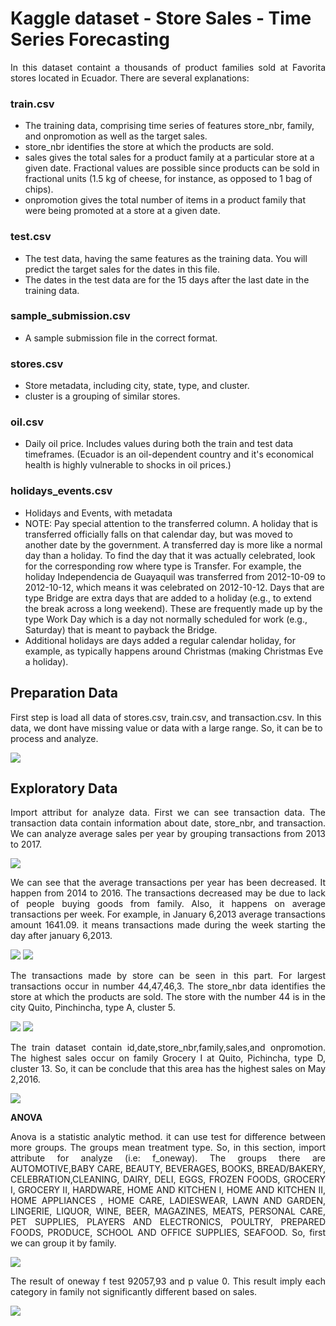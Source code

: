 # Kaggle dataset - Store Sales - Time Series Forecasting
<p align='justify'>In this dataset containt a thousands of product families sold at Favorita stores located in Ecuador. There are several explanations:
<h3> train.csv</h3>
<ul>
  <li>The training data, comprising time series of features store_nbr, family, and onpromotion as well as the target sales.</li>
  <li>store_nbr identifies the store at which the products are sold.</li>
  <li>sales gives the total sales for a product family at a particular store at a given date. Fractional values are possible since products can be sold in fractional units (1.5 kg of cheese, for instance, as opposed to 1 bag of chips).</li>
  <li>onpromotion gives the total number of items in a product family that were being promoted at a store at a given date.</li>
</ul>
<h3>test.csv</h3>
<ul>
  <li>The test data, having the same features as the training data. You will predict the target sales for the dates in this file.</li>
  <li>The dates in the test data are for the 15 days after the last date in the training data.</li>
</ul>
<h3>sample_submission.csv</h3>
<ul>
  <li>A sample submission file in the correct format.</li>
</ul>
<h3>stores.csv</h3>
<ul>
  <li>Store metadata, including city, state, type, and cluster.</li>
  <li>cluster is a grouping of similar stores.</li>
</ul>
<h3>oil.csv</h3>
<ul>
  <li>Daily oil price. Includes values during both the train and test data timeframes. (Ecuador is an oil-dependent country and it's economical health is highly vulnerable to shocks in oil prices.)</li>
</ul>
<h3>holidays_events.csv</h3>
<ul>
  <li>Holidays and Events, with metadata</li>
  <li>NOTE: Pay special attention to the transferred column. A holiday that is transferred officially falls on that calendar day, but was moved to another date by the government. A transferred day is more like a normal day than a holiday. To find the day that it was actually celebrated, look for the corresponding row where type is Transfer. For example, the holiday Independencia de Guayaquil was transferred from 2012-10-09 to 2012-10-12, which means it was celebrated on 2012-10-12. Days that are type Bridge are extra days that are added to a holiday (e.g., to extend the break across a long weekend). These are frequently made up by the type Work Day which is a day not normally scheduled for work (e.g., Saturday) that is meant to payback the Bridge.</li>
<li>Additional holidays are days added a regular calendar holiday, for example, as typically happens around Christmas (making Christmas Eve a holiday).</li>
</ul>
<h2> Preparation Data </h2>
<p>First step is load all data of stores.csv, train.csv, and transaction.csv. In this data, we dont have missing value or data with a large range. So, it can be to process and analyze.</p>
<img src="https://github.com/MrNoTaiL/kaggle-Store-Sales-Time-Series-Forecasting/blob/main/img/1.jpg"></img>

<h2>Exploratory Data</h2>
<p align='justify'>Import attribut for analyze data. First we can see transaction data. The transaction data contain information about date, store_nbr, and transaction. We can analyze average sales per year by grouping transactions from 2013 to 2017.</p>

<img src="https://github.com/MrNoTaiL/kaggle-Store-Sales-Time-Series-Forecasting/blob/main/img/2.jpg"></img>
  
<p align='justify'>We can see that the average transactions per year has been decreased. It happen from 2014 to 2016. The transactions decreased may be due to lack of people buying goods from family. Also, it happens on average transactions per week. For example, in January 6,2013 average transactions amount 1641.09. it means transactions made during the week starting the day after january 6,2013.</p>
  
<img src="https://github.com/MrNoTaiL/kaggle-Store-Sales-Time-Series-Forecasting/blob/main/img/3.jpg"></img>
<img src="https://github.com/MrNoTaiL/kaggle-Store-Sales-Time-Series-Forecasting/blob/main/img/4.jpg"></img>

<p align='justify'>The transactions made by store can be seen in this part. For largest transactions occur in number 44,47,46,3. The store_nbr data identifies the store at which the products are sold. The store with the number 44 is in the city Quito, Pinchincha, type A, cluster 5.</p>

<img src="https://github.com/MrNoTaiL/kaggle-Store-Sales-Time-Series-Forecasting/blob/main/img/5.jpg"></img>
<img src="https://github.com/MrNoTaiL/kaggle-Store-Sales-Time-Series-Forecasting/blob/main/img/6.jpg"></img>

<p align='justify'>The train dataset contain id,date,store_nbr,family,sales,and onpromotion. The highest sales occur on family Grocery I at Quito, Pichincha, type D, cluster 13. So, it can be conclude that this area has the highest sales on May 2,2016.</p> 

<img src="https://github.com/MrNoTaiL/kaggle-Store-Sales-Time-Series-Forecasting/blob/main/img/7.jpg"></img> 
  
<p><b>ANOVA</b></p>
<p align='justify'>Anova is a statistic analytic method. it can use test for difference between more groups. The groups mean treatment type. So, in this section, import attribute for analyze (i.e:  f_oneway). The groups there are AUTOMOTIVE,BABY CARE, BEAUTY, BEVERAGES, BOOKS, BREAD/BAKERY, CELEBRATION,CLEANING, DAIRY, DELI, EGGS,  FROZEN FOODS, GROCERY I, GROCERY II, HARDWARE, HOME AND KITCHEN I, HOME AND KITCHEN II, HOME APPLIANCES	, HOME CARE, LADIESWEAR, LAWN AND GARDEN, LINGERIE, LIQUOR, WINE, BEER, MAGAZINES, MEATS, PERSONAL CARE, PET SUPPLIES, PLAYERS AND ELECTRONICS, POULTRY, PREPARED FOODS, PRODUCE, SCHOOL AND OFFICE SUPPLIES, SEAFOOD. So, first we can group it by family.</p>
    
<img src="https://github.com/MrNoTaiL/kaggle-Store-Sales-Time-Series-Forecasting/blob/main/img/8.jpg"></img>

 <p align='justify'>The result of oneway f test 92057,93 and p value 0. This result imply each category in family not significantly different based on sales. </p>
  
<img src="https://github.com/MrNoTaiL/kaggle-Store-Sales-Time-Series-Forecasting/blob/main/img/9.jpg"></img>

